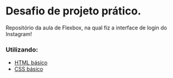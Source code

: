 # Desafio de projeto prático.

Repositório da aula de Flexbox, na qual fiz a interface de login do Instagram!

### Utilizando:

* [HTML básico](https://www.w3schools.com/html/)
* [CSS básico](https://developer.mozilla.org/pt-BR/docs/Web/CSS)
